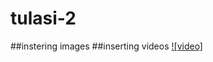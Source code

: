 # tulasi-2 
##instering images
##inserting videos
[![video]](https://www.youtube.com/watch?v=hoNb6HuNmU0)
